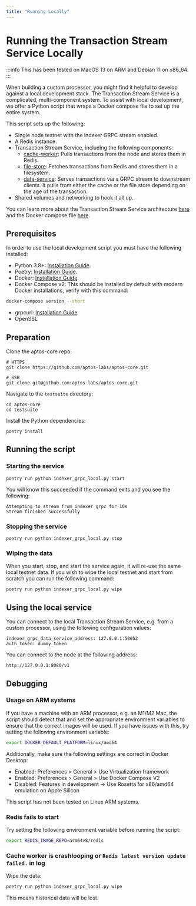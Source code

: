 ```yaml
---
title: "Running Locally"
---
```


# Running the Transaction Stream Service Locally

:::info
This has been tested on MacOS 13 on ARM and Debian 11 on x86_64.
:::

When building a custom processor, you might find it helpful to develop against a local development stack. The Transaction Stream Service is a complicated, multi-component system. To assist with local development, we offer a Python script that wraps a Docker compose file to set up the entire system.

This script sets up the following:
- Single node testnet with the indexer GRPC stream enabled.
- A Redis instance.
- Transaction Stream Service, including the following components:
  - [cache-worker](https://github.com/aptos-labs/aptos-core/tree/main/ecosystem/indexer-grpc/indexer-grpc-cache-worker): Pulls transactions from the node and stores them in Redis.
  - [file-store](https://github.com/aptos-labs/aptos-core/tree/main/ecosystem/indexer-grpc/indexer-grpc-file-store): Fetches transactions from Redis and stores them in a filesystem.
  - [data-service](https://github.com/aptos-labs/aptos-core/tree/main/ecosystem/indexer-grpc/indexer-grpc-data-service): Serves transactions via a GRPC stream to downstream clients. It pulls from either the cache or the file store depending on the age of the transaction.
- Shared volumes and networking to hook it all up.

You can learn more about the Transaction Stream Service architecture [here](/indexer/txn-stream) and the Docker compose file [here](https://github.com/aptos-labs/aptos-core/blob/main/docker/compose/indexer-grpc/docker-compose.yaml).

## Prerequisites
In order to use the local development script you must have the following installed:
- Python 3.8+: [Installation Guide](https://docs.python-guide.org/starting/installation/#python-3-installation-guides).
- Poetry: [Installation Guide](https://python-poetry.org/docs/#installation).
- Docker: [Installation Guide](https://docs.docker.com/get-docker/).
- Docker Compose v2: This should be installed by default with modern Docker installations, verify with this command:
```bash
docker-compose version --short
```
- grpcurl: [Installation Guide](https://github.com/fullstorydev/grpcurl#installation)
- OpenSSL

## Preparation
Clone the aptos-core repo:
```
# HTTPS
git clone https://github.com/aptos-labs/aptos-core.git

# SSH
git clone git@github.com:aptos-labs/aptos-core.git
```

Navigate to the `testsuite` directory:
```
cd aptos-core
cd testsuite
```

Install the Python dependencies:
```
poetry install
```

## Running the script
### Starting the service
```
poetry run python indexer_grpc_local.py start
```

You will know this succeeded if the command exits and you see the following:
```
Attempting to stream from indexer grpc for 10s
Stream finished successfully
```

### Stopping the service
```
poetry run python indexer_grpc_local.py stop
```

### Wiping the data
When you start, stop, and start the service again, it will re-use the same local testnet data. If you wish to wipe the local testnet and start from scratch you can run the following command:
```
poetry run python indexer_grpc_local.py wipe
```

## Using the local service
You can connect to the local Transaction Stream Service, e.g. from a custom processor, using the following configuration values:
```
indexer_grpc_data_service_address: 127.0.0.1:50052
auth_token: dummy_token
```

You can connect to the node at the following address:
```
http://127.0.0.1:8080/v1
```

## Debugging

### Usage on ARM systems
If you have a machine with an ARM processor, e.g. an M1/M2 Mac, the script should detect that and set the appropriate environment variables to ensure that the correct images will be used. If you have issues with this, try setting the following environment variable:
```bash
export DOCKER_DEFAULT_PLATFORM=linux/amd64
```

Additionally, make sure the following settings are correct in Docker Desktop:
- Enabled: Preferences > General > Use Virtualization framework
- Enabled: Preferences > General > Use Docker Compose V2
- Disabled: Features in development -> Use Rosetta for x86/amd64 emulation on Apple Silicon

This script has not been tested on Linux ARM systems.

### Redis fails to start
Try setting the following environment variable before running the script:
```bash
export REDIS_IMAGE_REPO=arm64v8/redis
```

### Cache worker is crashlooping or `Redis latest version update failed.` in log
Wipe the data:
```bash
poetry run python indexer_grpc_local.py wipe
```

This means historical data will be lost.
